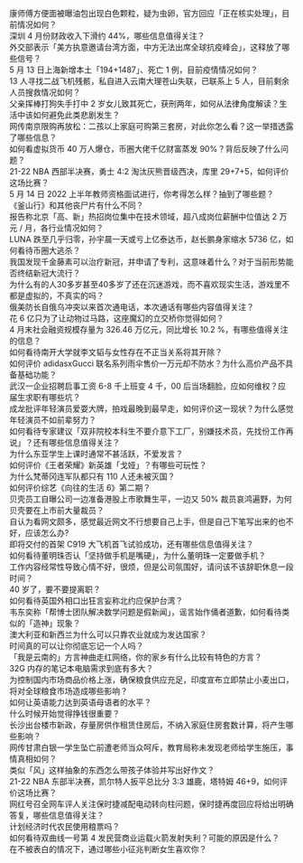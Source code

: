 康师傅方便面被曝油包出现白色颗粒，疑为虫卵，官方回应「正在核实处理」，目前情况如何？  
深圳 4 月份财政收入下滑约 44%，哪些信息值得关注？  
外交部表示「美方执意邀请台湾方面，中方无法出席全球抗疫峰会」，这释放了哪些信号？  
5 月 13 日上海新增本土「194+1487」、死亡 1 例，目前疫情情况如何？  
13 人寻找二战飞机残骸，私自进入云南大理苍山失联，已联系上 5 人，目前剩余人员搜救情况如何？  
父亲挥棒打狗失手打中 2 岁女儿致其死亡，获刑两年，如何从法律角度解读？生活中该如何避免此类悲剧发生？  
网传南京限购再放松：二孩以上家庭可购第三套房，对此你怎么看？这一举措透露了哪些信息？  
如何看虚拟货币 40 万人爆仓，币圈大佬千亿财富蒸发 90%？背后反映了什么问题？  
21-22 NBA 西部半决赛，勇士 4:2 淘汰灰熊晋级西决，库里 29+7+5，如何评价这场比赛？  
5 月 14 日 2022 上半年教师资格面试进行，你考得怎么样？抽到了哪些题？  
《釜山行》和其他丧尸片有什么不同？  
报告称北京「高、新」热招岗位集中在技术领域，超八成岗位薪酬中位值达 2 万元 / 月，各行业情况如何？  
LUNA 跌至几乎归零，孙宇晨一天或亏上亿泰达币，赵长鹏身家缩水 5736 亿，如何看待币圈大逃杀？  
我国发现千金藤素可以治疗新冠，并申请了专利，这意味着什么？对于当前形势能否终结新冠大流行？  
为什么有的人30多岁甚至40多岁了还在沉迷游戏，而不喜欢现实生活，游戏里不都是虚拟的，不真实的吗？  
俄美防长自俄乌冲突以来首次通电话，本次通话有哪些内容值得关注？  
花 6 亿只为了让动物过马路，这座魔幻的立交桥你觉得如何？  
4 月末社会融资规模存量为 326.46 万亿元，同比增长 10.2 %，有哪些值得关注的信息？  
如何看待南开大学就李文韬与女性存在不正当关系将其开除？  
如何评价 adidasxGucci 联名系列雨伞售价一万元却不防水？为什么高价产品不具备基础功能？  
武汉一企业招聘启事工资 6-8 千上班变 4 千，00 后当场翻脸，应如何维权？应届生求职有哪些坑？  
成龙批评年轻演员爱耍大牌，拍戏最晚到最早走，如何评价这一现状？为什么感觉年轻演员不如前辈努力？  
如何看待专家建议「双非院校本科生不要介意下工厂，别嫌技术员，先找份工作再说」？还有哪些信息值得关注？  
为什么东亚学生上课时通常不甚活跃，不爱发言？  
如何评价《王者荣耀》新英雄「戈娅」？有哪些可玩性？  
为什么梵蒂冈连军队都只有 110 人还未被灭国？  
如何评价综艺《向往的生活 6》第二期？  
贝壳员工自曝公司一边准备港股上市歌舞生平，一边又 50% 裁员哀鸿遍野，为何贝壳要在上市前大量裁员？  
自认为看网文颇多，感觉最近网文不行想要自己上手，但是自己下笔写出来的也不好，应该怎么办?  
即将交付的首架 C919 大飞机首飞试验成功，还有哪些信息值得关注？  
如何看待董明珠否认「坚持做手机是嘴硬」，为什么董明珠一定要做手机？  
工作内容经常性导致心情不好，很烦，但是公司氛围好，请问该不该辞职休息一段时间？  
40 岁了，要不要提离职？  
如何看待英国外相口出狂言妄称北约应保护台湾？  
韦东奕称「帮博士团队解决数学问题是假新闻」，谣言始作俑者道歉，如何看待类似的「造神」现象？  
澳大利亚和新西兰为什么可以只靠农业就成为发达国家？  
时间真的可以让你彻底忘记一个人吗？  
「我是云南的」方言神曲走红网络，你的家乡有什么比较有特色的方言？  
32G 内存的笔记本电脑需求到底有多大？  
为控制国内市场商品价格上涨，确保粮食供应充足，印度宣布立即禁止小麦出口，将对全球粮食市场造成哪些影响？  
如何让英语能力达到英语母语者的水平？  
什么时候开始觉得挣钱很重要？  
长沙出台楼市新政，存量房供作租赁住房后，不纳入家庭住房套数计算，将产生哪些影响？  
网传甘肃白银一学生坠亡前遭老师当众呵斥，教育局称未发现老师给学生施压，事情真相如何？  
类似「风」这样抽象的东西怎么带孩子体验并写出好作文？  
21-22 NBA 东部半决赛，凯尔特人扳平总比分 3:3 雄鹿，塔特姆 46+9，如何评价这场比赛？  
网红号召全网车评人关注保时捷减配电动转向柱问题，保时捷再度回应将给出明确答复，哪些信息值得关注？  
计划经济时代农民使用粮票吗？  
如何看待双曲线一号第 4 发民营商业运载火箭发射失利？可能的原因是什么？  
在不被表白的情况下，通过哪些小征兆判断女生喜欢你？  
